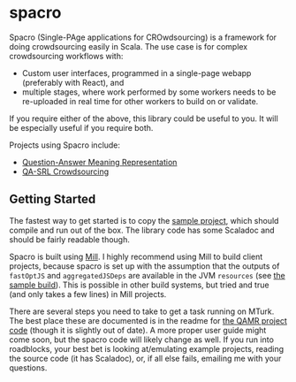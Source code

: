 # spacro

Spacro (Single-PAge applications for CROwdsourcing) is a framework for doing crowdsourcing easily
in Scala. The use case is for complex crowdsourcing workflows with:

* Custom user interfaces, programmed in a single-page webapp (preferably with React), and
* multiple stages, where work performed by some workers needs to be re-uploaded in real time for
other workers to build on or validate.

If you require either of the above, this library could be useful to you. It will be especially
useful if you require both.

Projects using Spacro include:

* [Question-Answer Meaning Representation](https://github.com/uwnlp/qamr)
* [QA-SRL Crowdsourcing](https://github.com/julianmichael/qasrl-crowdsourcing)

## Getting Started

The fastest way to get started is to copy the
[sample project](spacro-sample), which should compile and run out of the box. The library code
has some Scaladoc and should be fairly readable though.

Spacro is built using [Mill](http://lihaoyi.com/mill).
I highly recommend using Mill to build client projects, because spacro is set up with the
assumption that the outputs of `fastOptJS` and `aggregatedJSDeps` are available in the JVM
`resources` (see [the sample build](spacro-sample/build.sc)). This is possible in other build
systems, but tried and true (and only takes a few lines) in Mill projects.

There are several steps you need to take to get a task running on MTurk. The best place these are
documented is in the readme for
[the QAMR project code](https://github.com/uwnlp/qamr/tree/master/code)
(though it is slightly out of date).
A more proper user guide might come soon, but the spacro code will likely change as well.
If you run into roadblocks, your best bet is
looking at/emulating example projects,
reading the source code (it has Scaladoc), 
or, if all else fails, emailing me with your questions.
